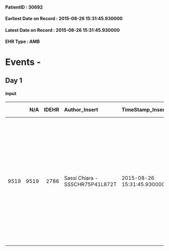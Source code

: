 
#### PatientID : 30692
#### Earliest Date on Record : 2015-08-26 15:31:45.930000
#### Latest Date on Record : 2015-08-26 15:31:45.930000
#### EHR Type : AMB

# Events - 

## Day 1

#### input
|      |    N/A |   IDEHR | Author_Insert                   | TimeStamp_Insert           | EHRType   |   PatientID |   IDDigitalSignDocument | persone_vicine   |   Unnamed: 0_x.1 |   IDANAMNESI_SOCIALE | Patient   | FamigliaAltro   | Paziente_T   | FamigliaAltro_T   |   Non_Rilevabile_x.1 | Note_Non_Rilevabile_x.1   | opt_Problemi   | chk_contr_sintomi   | opt_paziente_a   | opt_famiglia_a   | opt_adeguatezza   | ds_note_ad                                                                                         | opt_paziente_solo   | ds_note_con                                                 | opt_presente_assente   | Presenza_minori   | Caregiver_principale   | opt_capacita     | ds_familiari_coinv   | opt_risorse_ec   | opt_paziente_psi   | opt_Ins_vol   | ds_note_prio                                                                                                                                                                                  | opt_paziente_ad   | opt_caregiver_ad   | Needs     | Domestic partnership   | Fragility                    | opt_famiglia_psi   |
|-----:|-------:|--------:|:--------------------------------|:---------------------------|:----------|------------:|------------------------:|:-----------------|-----------------:|---------------------:|:----------|:----------------|:-------------|:------------------|---------------------:|:--------------------------|:---------------|:--------------------|:-----------------|:-----------------|:------------------|:---------------------------------------------------------------------------------------------------|:--------------------|:------------------------------------------------------------|:-----------------------|:------------------|:-----------------------|:-----------------|:---------------------|:-----------------|:-------------------|:--------------|:----------------------------------------------------------------------------------------------------------------------------------------------------------------------------------------------|:------------------|:-------------------|:----------|:-----------------------|:-----------------------------|:-------------------|
| 9519 |   9519 |    2786 | Sassi Chiara - SSSCHR75P41L872T | 2015-08-26 15:31:45.930000 | AMB       |       30692 |                  125659 | N/A              |             1250 |                  821 | Si#1      | Si#1            | Si#1         | Si#1              |                    0 | NR                        | No#0           | controllo sintomi#0 | Congruenti#1     | Congruenti#1     | Si#1              | La pz. vive presso la parrocchia in cui il cugino √® parroco. E' presente anche la sorella Angela. | No#0                | La pz. vive in parrocchia con il cugino parroco, Don Angelo | Presente#1             | No#0              | Cugino Don Angelo      | Incrementabile#1 | sorella Angela       | Da valutare#2    | No#0               | No#0          | Il cugino parroco √® informato della situazione e consapevole del senso del nostro intervento allo stesso modo descrive la sorella Angela. Anche la paziente viene descritta come consapevole | Totale#2          | Totale#2           | Clinici#0 | Altri parenti#3        | sovraccarico assistenziale#4 | No#0               |


